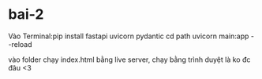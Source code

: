 # bai-2
Vào Terminal:pip install fastapi uvicorn pydantic
             cd path
             uvicorn main:app --reload
             
vào folder chạy index.html bằng live server, chạy bằng trình duyệt là ko đc đâu <3


         
